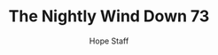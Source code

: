 ---
image: /assets/img/nwd/73_nwd_jeremiah_29_13_nlt.png
title: The Nightly Wind Down 73
categories:
  - The Nightly Wind Down
author: Hope Staff
notes: The Nightly Wind Down 73
embed: >-
  EMBED_GOES_HERE
transcript: >-
  SOME LINES OF TEXT START HERE
---